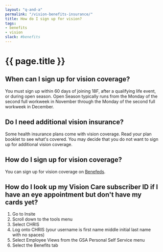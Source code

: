 ```yaml
---
layout: "q-and-a"
permalink: "/vision-benefits-insurance/"
title: How do I sign up for vision?
tags:
- benefits
- vision
slack: #benefits
---
```

# {{ page.title }}


## When can I sign up for vision coverage?

You must sign up within 60 days of joining 18F, after a qualifying life event, or during open season.  Open Season typically runs from the Monday of the second full workweek in November through the Monday of the second full workweek in December.

## Do I need additional vision insurance?

Some health insurance plans come with vision coverage. Read your plan booklet to see what's covered. You may decide that you do not want to sign up for additional vision coverage.

## How do I sign up for vision coverage?

You can sign up for vision coverage on [Benefeds](https://www.benefeds.com/).

## How do I look up my Vision Care subscriber ID if I have an eye appointment but don't have my cards yet?

 1. Go to Insite
 2. Scroll down to the tools menu
 3. Select CHRIS
 4. Log onto CHRIS (your username is first name middle initial last name with no spaces)
 5. Select Employee Views from the GSA Personal Self Service menu
 6. Select the Benefits tab
